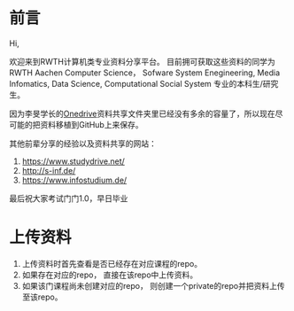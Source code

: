 # 前言

Hi,

欢迎来到RWTH计算机类专业资料分享平台。
目前拥可获取这些资料的同学为RWTH Aachen Computer Science， Sofware System Enegineering, Media Infomatics, Data Science, Computational Social System 专业的本科生/研究生。

因为李旻学长的[Onedrive](https://onedrive.live.com/?authkey=%21ADsYnJMVJyB5rh0&id=9A97C2AE9C965C23%2135673&cid=9A97C2AE9C965C23)资料共享文件夹里已经没有多余的容量了，所以现在尽可能的把资料移植到GitHub上来保存。

其他前辈分享的经验以及资料共享的网站：
<br>
1. https://www.studydrive.net/
1. http://s-inf.de/
1. https://www.infostudium.de/

最后祝大家考试门门1.0，早日毕业

# 上传资料

1. 上传资料时首先查看是否已经存在对应课程的repo。
1. 如果存在对应的repo， 直接在该repo中上传资料。
1. 如果该门课程尚未创建对应的repo， 则创建一个private的repo并把资料上传至该repo。
